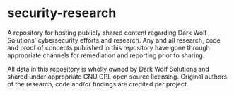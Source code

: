 # security-research
A repository for hosting publicly shared content regarding Dark Wolf Solutions' cybersecurity efforts and research. Any and all research, code and proof of concepts published in this repository have gone through appropriate channels for remediation and reporting prior to sharing.

All data in this repository is wholly owned by Dark Wolf Solutions and shared under appropriate GNU GPL open source licensing. Original authors of the research, code and/or findings are credited per project.
